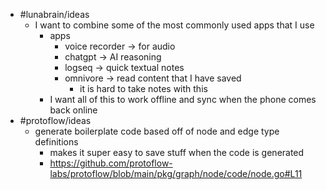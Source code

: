 - #lunabrain/ideas
	- I want to combine some of the most commonly used apps that I use
		- apps
			- voice recorder -> for audio
			- chatgpt -> AI reasoning
			- logseq -> quick textual notes
			- omnivore -> read content that I have saved
				- it is hard to take notes with this
		- I want all of this to work offline and sync when the phone comes back online
- #protoflow/ideas
	- generate boilerplate code based off of node and edge type definitions
		- makes it super easy to save stuff when the code is generated
		- https://github.com/protoflow-labs/protoflow/blob/main/pkg/graph/node/code/node.go#L11